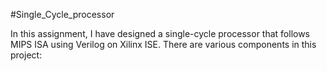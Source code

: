 #Single_Cycle_processor

In this assignment, I have designed a single-cycle processor that follows MIPS ISA using Verilog on Xilinx ISE.
There are various components in this project:
